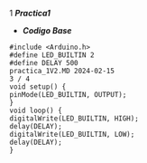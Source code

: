 1 **_Practica1_**
- **_Codigo Base_**
```
#include <Arduino.h>
#define LED_BUILTIN 2
#define DELAY 500
practica_1V2.MD 2024-02-15
3 / 4
void setup() {
pinMode(LED_BUILTIN, OUTPUT);
}
void loop() {
digitalWrite(LED_BUILTIN, HIGH);
delay(DELAY);
digitalWrite(LED_BUILTIN, LOW);
delay(DELAY);
}
```

